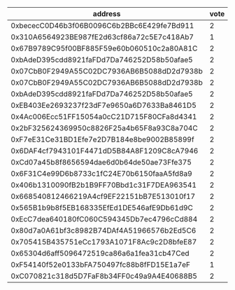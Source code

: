 address|vote|timestamp|signature
---|---|---|---
0xbececC0D46b3f06B0096C6b2BBc6E429fe7Bd911|2|1605619037|0x0da9161c5a056bdb11a7b70ee4fda77cee566029014d10512f29177d540d3ab1031646b7cfe43eef7e8d992dbe15a82108be1f0b8f315824050c4b5886759b821c
0x310A6564923BE987fE2d63cf86a72c5E7c418Ab7|1|1605619275|0x64e37e2e68d551edd399e0fb253793dbbb424e8032780589730e77d4984775b253d41a0106a2927fa30e211fb099e7a44dea795d22832a6cc21a8e642ab311961c
0x67B9789C95f00BF885F59e60b060510c2a80A81C|2|1605619338|0xa414b2ee5b044a5c00d90b1ec935d6322d05c964a380c70a428b57b0b392fb110a7b8505c58b24720437838e8f0dfd66144825c90a30c0190c0b4d05f2a03ab01c
0xbAdeD395cdd8921faFDd7Da746252D58b50afae5|2|1605619722|0xe1bc056ec86e1e13d54dbee2b60c6246c76964f96b955c69df49a3337cf735e22d09284f95c662bcc463b939defc6b1bbf9617905f2c4d1c5b69f1a5f2c1d0451b
0x07CbB0F2949A55C02DC7936AB6B5088dD2d7938b|2|1605619849|0x35d78349687272a52bdbe44685b2f97d165985d164bdedf73ae0c1c990b9709432b2b9aa8ccea3e8cfb531b903c64fa5b434fa5f5b70358e39a2a703e4d2aefc1b
0x07CbB0F2949A55C02DC7936AB6B5088dD2d7938b|2|1605619910|0x98972f853279b2249195ffced29a5aeabc9269635e8e0592d33e8c62cb10671258f993125009eddb2808360f5e870147462f5edd8ad56109d9be8bd4453c193a1b
0xbAdeD395cdd8921faFDd7Da746252D58b50afae5|2|1605620236|0x1ab1235e2dd96c9fd46c5b9df4b8d0de7dc7ce943682d557858b3247c95e9e1c6808f536f68e5b914b2049d9c620f1155f87a4adbfac5cd5e5a1e794e895201e1b
0xEB403Ee2693237f23dF7e9650a6D7633Ba8461D5|2|1605620933|0xc535ffcb14bb735b0fdf06a445d93df4e49120661d80e50edf52bba8af892ff1469d3625f24ad5b25223c1f934b7e986e32b134da276e44eccfcc1733b51da2b1c
0x4Ac006Ecc51FF15054a0cC21D715F80CFa8d4341|2|1605621640|0xb6ecf28d4ee49141a4e0e0fb1dac447085fb7af0a88e1dba15ddb8c9a02feb2616753dbed3e05ee62e2d5575afea4309bdfa61f6db8749d511844f70b56887911b
0x2bF325624369950c8826F25a4b65F8a93C8a704C|2|1605622853|0x86f43a64b820169c3bd84214fb07a556b8dbad4ec8358d76f0e36adbf0f23d0a78b10813f5f72f0ca06af82a02d9ef43fd1d40754b0e049d3b77978e08a63dad1c
0xF7eE31Ce31BD1Efe7e2D7B184e8be9002B85899f|2|1605622927|0x964c6db3ce478fb759b198aacbcfda3acf47906d511c8c638c458a7f0dfaa17b735a6ab565b745369188ec72668f3db89fca21b53d0a18a06c6b5b4217774e711b
0x6DAF4cf7943101F4471dD5B84A8F1209C8cA7946|2|1605626562|0x1047a372e82452d361065be6360fdd280b57a1d614f2a243309ca28cb112745d05c60bc49bbfc8c9a12510adf9f080ff1cf7abeac8c3522d9cbbc1f9bd08ce951c
0xCd07a45b8f8656594dae6d0b64de50ae73Ffe375|2|1605629625|0xcd242a59d9feed7db78d75cb520f77df43fd63b8b1dd03ec20666cc2a46d06e74f7b5a9ee3ffb50d47ab6bb31762c20044ec62b48e2aca6d39273a2b7388a1d71b
0x6F31C4e99D6b8733c1fC24E70b6150faaA5fd8a9|2|1605631025|0x2986cdcf7673d999a0b0ea2d977fb8a88acfecea182d6a4ffa347a30fbdefba9600011f294ee9d9817cdeec764eb9243827b9bb36b1605d4ac959b14ab9e3c9d1b
0x406b1310090fB2b1B9FF70Bbd1c31F7DEA963541|2|1605641550|0x80eed6025791728350365bfd9a13f743d7458cb53c44e745eaf752e4e1afa5a617c11b7b99be091db66813a5adc5ce04c776e6051806e99810d353c6dbac75211b
0x668540812466219A4cf9EF22151bB7E513010f17|2|1605661878|0xe1c34ed5dcbc18d315e8f8886fb2af078a8a5447a830a890f13e113f2ac0b1ea04e21a781fa1a9b409106c4dd26ee455e8f48f67c43dda483f8c45e575dcb7671c
0x565B1b9b8f5EB168335EfEd1DE546afE9Db61d9C|2|1605662595|0x6cca96518b321b6b33b9079e60b15e0a9e593435c377b5216cdddf88af1824007ac6d1309a2f102b3ca07b464a5f4c7df879afb4840c4e23ed3595ed72c3a8911b
0xEcC7dea640180fC060C594345Db7ec4796cCd884|2|1605675186|0xf998210ba4f38390093ff2bcd76b10eba24952ba262237645ac6fd0400983bf866daed3f6d208a8a1bc42b7f3854f8d14cfc3e1040103d4999814abc8c38febb1b
0x80d7a0A61bf3c8982B74DAf4A51966576b2Ed5C6|2|1605680435|0xbf58fa2f2b03bd1051fbc62c2e12e59019b0f8e9a9c54c61ad296f523d0ac9e50b0e9d33a8a3acab962f1912b5e645dac582a0a81eabf9404f01951a7617c6191b
0x705415B435751eCc1793A1071F8Ac9c2D8bfeE87|2|1605683131|0x2e209149cbe40a0203deefcd825f38c742c47239559bd56a9b399d408d54bc105929fe886f7e492f6417a2f443f18167716c64e82eb186667892b64a0c1beb601b
0x65304d6aff5096472519ca86a6a1fea31cb47Ced|2|1605683178|0x4fd6c64bd5f943bf8691cbfb264435f583062778f8d4a2b8435891ac3869df0834f11ccde87fe13713c14d2236e0dfd95e6690e9f979201c35af9c569dd6e30e1b
0xF54140f52e0133bFA750497fc88b8fFD15E1a7eF|1|1605684720|0x358d0deaa95230a5a3a324606be72231631ab5ef1ff1ff92ea8dcbbdb55f048709737adcbd806a4e0190c5550cc344836f7e91f56f98340ef8d9e320f513c2c31b
0xC070821c318d5D7FaF8b34FF0c49a9A4E40688B5|2|1605695421|0xebe066935a938f536064eb4c2e1e9b33c8c71c145ab4c17b1bfc64c77fc1023b59f5038a5796282ae782668fc3926053a88aa342be68ee60b7cbe0fae4505b421b